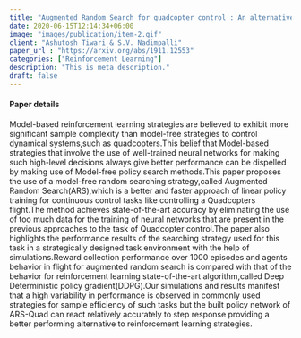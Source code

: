 ```yaml
---
title: "Augmented Random Search for quadcopter control : An alternative to reinforcement learning"
date: 2020-06-15T12:14:34+06:00
image: "images/publication/item-2.gif"
client: "Ashutosh Tiwari & S.V. Nadimpalli"
paper_url : "https://arxiv.org/abs/1911.12553"
categories: ["Reinforcement Learning"]
description: "This is meta description."
draft: false
---
```


#### Paper details
Model-based reinforcement learning strategies are believed to exhibit more significant sample complexity than model-free strategies to control dynamical systems,such as quadcopters.This belief that Model-based strategies that involve the use of well-trained neural networks for making such high-level decisions always give better performance can be dispelled by making use of Model-free policy search methods.This paper proposes the use of a model-free random searching strategy,called Augmented Random Search(ARS),which is a better and faster approach of linear policy training for continuous control tasks like controlling a Quadcopters flight.The method achieves state-of-the-art accuracy by eliminating the use of too much data for the training of neural networks that are present in the previous approaches to the task of Quadcopter control.The paper also highlights the performance results of the searching strategy used for this task in a strategically designed task environment with the help of simulations.Reward collection performance over 1000 episodes and agents behavior in flight for augmented random search is compared with that of the behavior for reinforcement learning state-of-the-art algorithm,called Deep Deterministic policy gradient(DDPG).Our simulations and results manifest that a high variability in performance is observed in commonly used strategies for sample efficiency of such tasks but the built policy network of ARS-Quad can react relatively accurately to step response providing a better performing alternative to reinforcement learning strategies.
